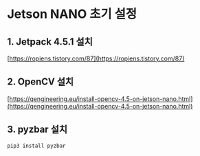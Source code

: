 # Jetson NANO 초기 설정

## 1. Jetpack 4.5.1 설치

[https://ropiens.tistory.com/87](https://ropiens.tistory.com/87)

## 2. OpenCV 설치

[https://qengineering.eu/install-opencv-4.5-on-jetson-nano.html](https://qengineering.eu/install-opencv-4.5-on-jetson-nano.html)

## 3. pyzbar 설치

```bash
pip3 install pyzbar
```
